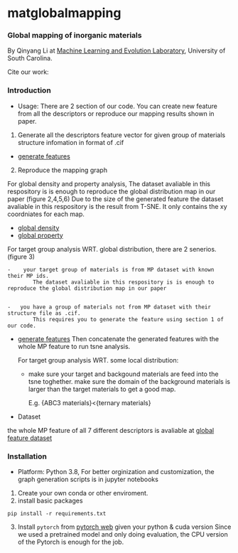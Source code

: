 # matglobalmapping
### Global mapping of inorganic materials

By Qinyang Li at <a href="http://mleg.cse.sc.edu" target="_blank">Machine Learning and Evolution Laboratory</a>, University of South Carolina.

Cite our work: <br>


### Introduction
- Usage: There are 2 section of our code. You can create new feature from all the descriptors or reproduce our mapping results shown in paper.
1. Generate all the descriptors feature vector for given group of materials structure infomation in format of .cif

- [generate features](https://github.com/usccolumbia/matglobalmapping/tree/main/generateNewFeatures)

2. Reproduce the mapping graph 

For global density and property analysis, The dataset avaliable in this respository is is enough to reproduce the global distribution map in our paper (figure 2,4,5,6)
Due to the size of the generated feature the dataset avaliable in this respository is the result from T-SNE. It only contains the xy coordniates for each map.

- [global density](https://github.com/usccolumbia/matglobalmapping/blob/main/graphsgenerate/allMP_global_density.ipynb) 
- [global property](https://github.com/usccolumbia/matglobalmapping/blob/main/graphsgenerate/allMP_global_property.ipynb) 
      

For target group analysis WRT. global distribution, there are 2 senerios. (figure 3)

    -    your target group of materials is from MP dataset with known their MP ids.
            The dataset avaliable in this respository is is enough to reproduce the global distribution map in our paper


    -   you have a group of materials not from MP dataset with their structure file as .cif.
            This requires you to generate the feature using section 1 of our code.
- [generate features](https://github.com/usccolumbia/matglobalmapping/tree/main/generateNewFeatures)
            Then concatenate the generated features with the whole MP feature to run tsne analysis.

    For target group analysis WRT. some local distribution:

    -   make sure your target and backgound materials are feed into the tsne toghether.
        make sure the domain of the background materials is larger than the target materials to get a good map.

        E.g. {ABC3 materials}<{ternary materials}
    

- Dataset

the whole MP feature of all 7 different descriptors is avaliable at 
[global feature dataset](https://figshare.com/articles/dataset/7_generated_mp_dataset_136k_features/21980081)

### Installation
- Platform: Python 3.8, For better orginization and customization, the graph generation scripts is in jupyter notebooks
1. Create your own conda or other enviroment.
2. install basic packages
```
pip install -r requirements.txt
```
3. Install `pytorch` from [pytorch web](https://pytorch.org/get-started/previous-versions/) given your python & cuda version
Since we used a pretrained model and only doing evaluation, the CPU version of the Pytorch is enough for the job.







